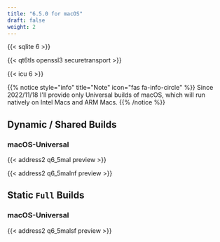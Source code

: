 ```yaml
---
title: "6.5.0 for macOS"
draft: false
weight: 2
---
```


{{< sqlite 6 >}}

{{< qt6tls openssl3 securetransport >}}

{{< icu 6 >}}

{{% notice style="info" title="Note"  icon="fas fa-info-circle" %}}
Since 2022/11/18 I'll provide only Universal builds of macOS, which will run natively on Intel Macs and ARM Macs.
{{% /notice %}}

## Dynamic / Shared Builds

### macOS-Universal

{{< address2 q6_5mal preview >}}

{{< address2 q6_5malnf preview >}}

## Static `Full` Builds

### macOS-Universal

{{< address2 q6_5malsf preview >}}
